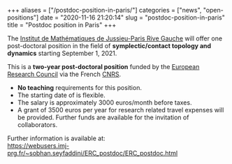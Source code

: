 +++
aliases = ["/postdoc-position-in-paris/"]
categories = ["news", "open-positions"]
date = "2020-11-16 21:20:14"
slug = "postdoc-position-in-paris"
title = "Postdoc position in Paris"
+++

The [Institut de Mathématiques de Jussieu-Paris Rive
Gauche](https://www.imj-prg.fr/) will offer one post-doctoral position
in the field of **symplectic/contact topology and dynamics** starting
September 1, 2021.

This is a **two-year post-doctoral position** funded by the [European
Research Council](http://erc.europa.eu/) via the French
[CNRS](http://www.cnrs.fr/index.php).

-   **No teaching** requirements for this position.
-   The starting date of is flexible.
-   The salary is approximately 3000 euros/month before taxes.
-   A grant of 3500 euros per year for research related travel expenses
    will be provided. Further funds are available for the invitation of
    collaborators.

Further information is available at:   
<https://webusers.imj-prg.fr/~sobhan.seyfaddini/ERC_postdoc/ERC_postdoc.html>
